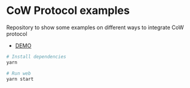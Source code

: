 # CoW Protocol examples
Repository to show some examples on different ways to integrate CoW protocol

* [DEMO](https://vigilant-heisenberg-dba3c1.netlify.app)


```bash
# Install dependencies
yarn

# Run web
yarn start
```